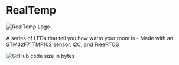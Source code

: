 # RealTemp

![RealTemp Logo](https://user-images.githubusercontent.com/21014451/187782653-f4151c87-eb0a-4d6f-b1ec-8fff1e7c7f93.png)

A series of LEDs that tell you how warm your room is - Made with an STM32F7, TMP102 sensor, I2C, and FreeRTOS

![GitHub code size in bytes](https://img.shields.io/github/languages/code-size/rohanperi/RealTemp)
